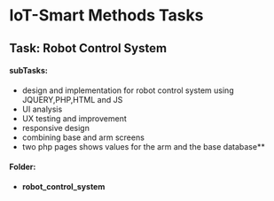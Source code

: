 # IoT-Smart Methods Tasks

## Task: Robot Control System
#### **subTasks:**  
- design and implementation for robot control system using JQUERY,PHP,HTML and JS 
- UI analysis
- UX testing and improvement 
- responsive design
- combining base and arm screens
- two php pages shows values for the arm and the base database**
#### Folder:
- **robot_control_system**

